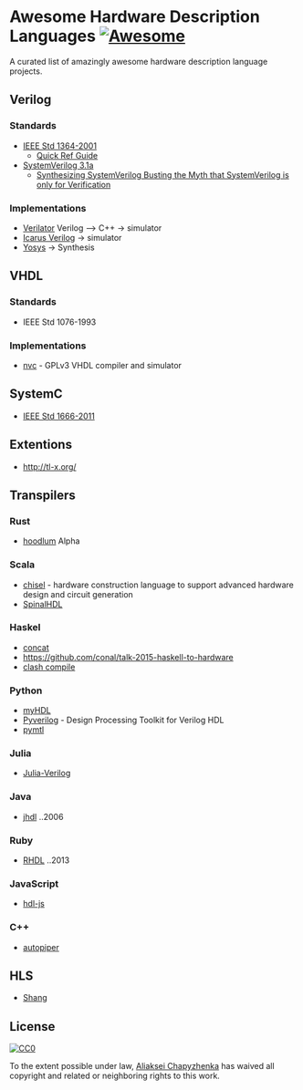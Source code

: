 # Awesome Hardware Description Languages [![Awesome](https://cdn.rawgit.com/sindresorhus/awesome/d7305f38d29fed78fa85652e3a63e154dd8e8829/media/badge.svg)](https://github.com/sindresorhus/awesome)

A curated list of amazingly awesome hardware description language projects.

## Verilog

### Standards
 * [IEEE Std 1364-2001](https://inst.eecs.berkeley.edu/~cs150/fa06/Labs/verilog-ieee.pdf)
   - [Quick Ref Guide](http://sutherland-hdl.com/pdfs/verilog_2001_ref_guide.pdf)
 * [SystemVerilog 3.1a](http://www.ece.uah.edu/~gaede/cpe526/SystemVerilog_3.1a.pdf)
   - [Synthesizing SystemVerilog
Busting the Myth that SystemVerilog is only for Verification](http://sutherland-hdl.com/papers/2013-SNUG-SV_Synthesizable-SystemVerilog_paper.pdf)

### Implementations
 * [Verilator](https://www.veripool.org/wiki/verilator) Verilog --> C++ -> simulator
 * [Icarus Verilog](http://iverilog.icarus.com/) -> simulator
 * [Yosys](http://www.clifford.at/yosys/) -> Synthesis

## VHDL

### Standards

 * IEEE Std 1076-1993

### Implementations

 * [nvc](https://github.com/nickg/nvc) - GPLv3 VHDL compiler and simulator

## SystemC
 * [IEEE Std 1666-2011](http://paginas.fe.up.pt/~ee07166/lib/exe/fetch.php?media=1666-2011.pdf)

## Extentions
 * http://tl-x.org/

## Transpilers

### Rust
 * [hoodlum](https://github.com/tcr/hoodlum) Alpha

### Scala
 * [chisel](https://github.com/freechipsproject/chisel3) - hardware construction language to support advanced hardware design and circuit generation
 * [SpinalHDL](https://github.com/SpinalHDL/SpinalHDL)

### Haskel
 * [concat](https://github.com/conal/concat)
 * https://github.com/conal/talk-2015-haskell-to-hardware
 * [clash compile](https://github.com/clash-lang/clash-compiler)

### Python
 * [myHDL](https://github.com/myhdl/myhdl)
 * [Pyverilog](https://github.com/PyHDI/Pyverilog) - Design Processing Toolkit for Verilog HDL
 * [pymtl](https://github.com/cornell-brg/pymtl)

### Julia
 * [Julia-Verilog](https://github.com/interplanetary-robot/Verilog.jl)

### Java
 * [jhdl](http://www.jhdl.org/) ..2006
 
### Ruby
 * [RHDL](https://github.com/philtomson/RHDL) ..2013

### JavaScript
 * [hdl-js](https://github.com/DmitrySoshnikov/hdl-js)

### C++
 * [autopiper](https://github.com/google/autopiper)

## HLS
 * [Shang](https://github.com/etherzhhb/Shang)

## License

[![CC0](http://mirrors.creativecommons.org/presskit/buttons/88x31/svg/cc-zero.svg)](https://creativecommons.org/publicdomain/zero/1.0/)

To the extent possible under law, [Aliaksei Chapyzhenka](http://drom.io) has waived all copyright and related or neighboring rights to this work.
